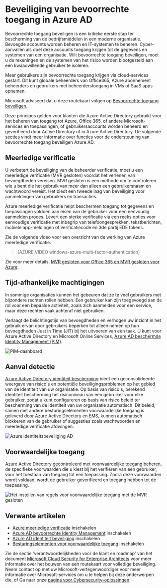 <properties
    pageTitle="Beveiliging van bevoorrechte toegang in Azure AD | Microsoft Azure"
    description="Een onderwerp met informatie over de methoden voor de beveiliging van bevoorrechte toegang via Azure, Azure Active Directory en Microsoft Online Services."
    services="active-directory"
    documentationCenter=""
    authors="kgremban"
    manager="femila"
    editor="mwahl"/>

<tags
    ms.service="active-directory"
    ms.workload="identity"
    ms.tgt_pltfrm="na"
    ms.devlang="na"
    ms.topic="article"
    ms.date="10/26/2016"
    ms.author="kgremban"/>


# <a name="securing-privileged-access-in-azure-ad"></a>Beveiliging van bevoorrechte toegang in Azure AD

Bevoorrechte toegang beveiligen is een kritieke eerste stap ter bescherming van de bedrijfsmiddelen in een moderne organisatie. Bevoegde accounts worden beheren en IT-systemen te beheren. Cyber-aanvallen als doel deze accounts toegang krijgen tot de gegevens en systemen van een organisatie. Wilt bevoorrechte toegang beveiligen, moet u de rekeningen en de systemen van het risico worden blootgesteld aan een kwaadwillende gebruiker te isoleren.

Meer gebruikers zijn bevoorrechte toegang krijgen via cloud-services gestart. Dit kunt globale beheerders van Office365, Azure abonnement beheerders en gebruikers met beheerderstoegang in VMs of SaaS apps opnemen.

Microsoft adviseert dat u deze routekaart volgen op [Bevoorrechte toegang beveiligen](https://technet.microsoft.com/library/mt631194.aspx).

Deze principes gelden voor klanten die Azure Active Directory gebruikt voor het beheren van toegang tot Azure, Office 365, of andere Microsoft-services en toepassingen, of gebruikersaccounts worden beheerd en geverifieerd door Active Directory of in Azure Active Directory. De volgende secties vindt meer informatie over functies voor de ondersteuning van bevoorrechte toegang beveiligen Azure AD.

## <a name="multi-factor-authentication"></a>Meerledige verificatie

U verbetert de beveiliging van de beheerder verificatie, moet u een meerledige verificatie (MVR gesloten) voordat het verlenen van bevoegdheden vereisen. MVR gesloten is een methode om te controleren wie u bent die het gebruik van meer dan alleen een gebruikersnaam en wachtwoord vereist. Het biedt een tweede laag van beveiliging voor aanmeldingen van gebruikers en transacties.

Azure meerledige verificatie helpt beschermen toegang tot gegevens en toepassingen voldoen aan eisen van de gebruiker voor een eenvoudig aanmelden proces. Levert een sterke verificatie via een reeks opties voor eenvoudige verificatie met inbegrip van telefoongesprekken, tekstberichten, mobiele app-meldingen of verificatiecode en 3de partij EDE tokens.

Zie de volgende video voor een overzicht van de werking van Azure meerledige verificatie.

>[AZURE.VIDEO windows-azure-multi-factor-authentication]

Zie voor meer details, [MVR gesloten voor Office 365 en MVR gesloten voor Azure](https://blogs.technet.microsoft.com/ad/2014/02/11/mfa-for-office-365-and-mfa-for-azure/).

## <a name="time-bound-privileges"></a>Tijd-afhankelijke machtigingen

In sommige organisaties kunnen het gebeuren dat ze te veel gebruikers met bijzondere rechten rollen hebben. Een gebruiker kan zijn toegevoegd aan de rol voor een bepaalde activiteit, zoals zich aanmelden voor een service, maar deze rechten vaak achteraf niet gebruiken.

Verlaagt de belichtingstijd van bevoegdheden en verhogen uw inzicht in het gebruik ervan door gebruikers beperken tot alleen nemen op hun bevoegdheden Just in Time (JIT) bij het uitvoeren van een taak. U kunt voor Azure Active Directory en Microsoft Online Services, [Azure AD beschermde Identity Management (PIM)](http://aka.ms/AzurePIM).


![PIM-dashboard][2]


## <a name="attack-detection"></a>Aanval detectie

[Azure Active Directory identiteit bescherming](../active-directory-identityprotection.md) biedt een geconsolideerde weergave van risico's en potentiële beveiligingsproblemen op het gebied van de identiteit van uw organisatie. Op basis van risico's, berekend identiteit bescherming het risiconiveau van een gebruiker voor elke gebruiker, zodat u kunt configureren op basis van risico beleid ter bescherming van de identiteit van uw organisatie automatisch. Dit beleid, samen met andere besturingselementen voorwaardelijke toegang is geleverd door Azure Active Directory en EMS, kunnen automatisch blokkeren van de gebruiker of suggesties zoals wachtwoorden en meerledige verificatie afdwingen.

![Azure identiteitsbeveiliging AD][3]

## <a name="conditional-access"></a>Voorwaardelijke toegang

Azure Active Directory gecontroleerd met voorwaardelijke toegang beheren, de specifieke voorwaarden die u kiest bij het verifiëren van een gebruiker, voor het toestaan van toegang tot een toepassing. Zodra deze voorwaarden wordt voldaan, wordt de gebruiker geverifieerd en toegang hebben tot de toepassing.


![Het instellen van regels voor voorwaardelijke toegang met de MVR gesloten][4]


## <a name="related-articles"></a>Verwante artikelen

- [Azure meerledige verificatie](../../multi-factor-authentication/multi-factor-authentication-get-started-cloud.md) inschakelen
- [Azure AD bevoorrechte Identity Management](../active-directory-privileged-identity-management-configure.md) inschakelen
- [Azure AD identiteit beveiliging](../active-directory-identityprotection.md) inschakelen
- [Besturingselementen voor voorwaardelijke toegang](../active-directory-conditional-access.md) inschakelen


Zie de sectie 'verantwoordelijkheden voor de klant en roadmap' van het document [Microsoft Cloud Security for Enterprise Architects](http://aka.ms/securecustomer) voor meer informatie over het bouwen van een routekaart voor volledige beveiliging. Neem contact op met uw Microsoft-vertegenwoordiger voor meer informatie over Microsoft-services om u te helpen bij deze onderwerpen die, of Ga naar onze [pagina voor Cybersecurity-oplossingen](https://www.microsoft.com/microsoftservices/campaigns/cybersecurity-protection.aspx).

<!--Image references-->
[1]: ../media/active-directory-privileged-identity-management-configure/Search_PIM.png
[2]: ../media/active-directory-privileged-identity-management-configure/PIM_Dash.png
[3]: ../media/active-directory-identityprotection/29.png
[4]: ../media/active-directory-conditional-access/conditionalaccess-saas-apps.png
